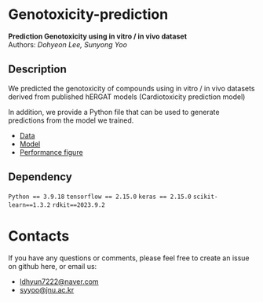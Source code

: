 # Genotoxicity-prediction

**Prediction Genotoxicity using in vitro / in vivo dataset**  
Authors: *Dohyeon Lee, Sunyong Yoo*



## Description

We predicted the genotoxicity of compounds using in vitro / in vivo datasets derived from published hERGAT models (Cardiotoxicity prediction model)

In addition, we provide a Python file that can be used to generate predictions from the model we trained.

- [Data](https://github.com/bmil-jnu/hERGAT/tree/main/Dataset)
- [Model](https://github.com/bmil-jnu/hERGAT/tree/main/Model/hERGAT)
- [Performance figure](https://github.com/bmil-jnu/hERGAT/tree/main/Results)


## Dependency

`Python == 3.9.18`
`tensorflow == 2.15.0`
`keras == 2.15.0`
`scikit-learn==1.3.2`
`rdkit==2023.9.2`


# Contacts

If you have any questions or comments, please feel free to create an issue on github here, or email us:

- ldhyun7222@naver.com
- syyoo@jnu.ac.kr
